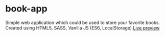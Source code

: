 # book-app
Simple web application which could be used to store your favorite books. Created using HTML5, SASS, Vanilla JS (ES6, LocalStorage)
[Live preview](https://p-multan.github.io/book-app/)

